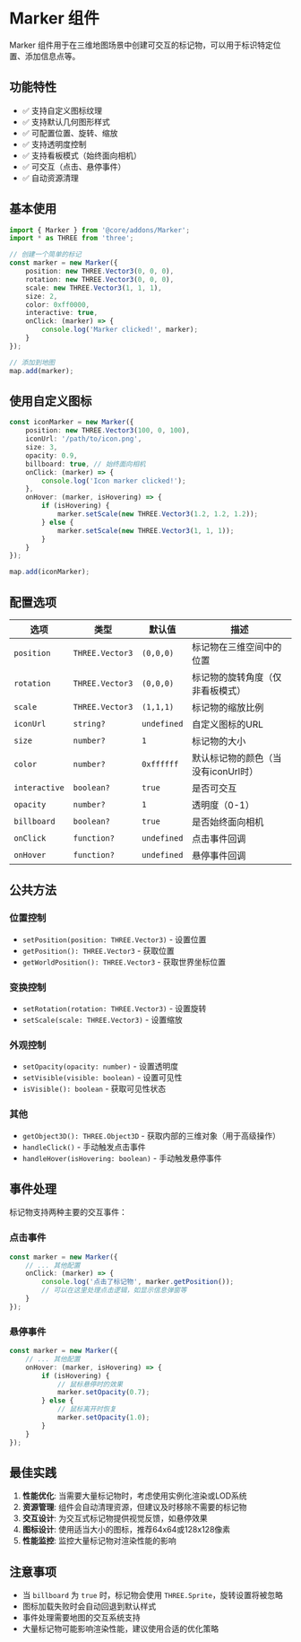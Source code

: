# Marker 组件

Marker 组件用于在三维地图场景中创建可交互的标记物，可以用于标识特定位置、添加信息点等。

## 功能特性

- ✅ 支持自定义图标纹理
- ✅ 支持默认几何图形样式
- ✅ 可配置位置、旋转、缩放
- ✅ 支持透明度控制
- ✅ 支持看板模式（始终面向相机）
- ✅ 可交互（点击、悬停事件）
- ✅ 自动资源清理

## 基本使用

```typescript
import { Marker } from '@core/addons/Marker';
import * as THREE from 'three';

// 创建一个简单的标记
const marker = new Marker({
    position: new THREE.Vector3(0, 0, 0),
    rotation: new THREE.Vector3(0, 0, 0),
    scale: new THREE.Vector3(1, 1, 1),
    size: 2,
    color: 0xff0000,
    interactive: true,
    onClick: (marker) => {
        console.log('Marker clicked!', marker);
    }
});

// 添加到地图
map.add(marker);
```

## 使用自定义图标

```typescript
const iconMarker = new Marker({
    position: new THREE.Vector3(100, 0, 100),
    iconUrl: '/path/to/icon.png',
    size: 3,
    opacity: 0.9,
    billboard: true, // 始终面向相机
    onClick: (marker) => {
        console.log('Icon marker clicked!');
    },
    onHover: (marker, isHovering) => {
        if (isHovering) {
            marker.setScale(new THREE.Vector3(1.2, 1.2, 1.2));
        } else {
            marker.setScale(new THREE.Vector3(1, 1, 1));
        }
    }
});

map.add(iconMarker);
```

## 配置选项

| 选项          | 类型            | 默认值      | 描述                                |
| ------------- | --------------- | ----------- | ----------------------------------- |
| `position`    | `THREE.Vector3` | `(0,0,0)`   | 标记物在三维空间中的位置            |
| `rotation`    | `THREE.Vector3` | `(0,0,0)`   | 标记物的旋转角度（仅非看板模式）    |
| `scale`       | `THREE.Vector3` | `(1,1,1)`   | 标记物的缩放比例                    |
| `iconUrl`     | `string?`       | `undefined` | 自定义图标的URL                     |
| `size`        | `number?`       | `1`         | 标记物的大小                        |
| `color`       | `number?`       | `0xffffff`  | 默认标记物的颜色（当没有iconUrl时） |
| `interactive` | `boolean?`      | `true`      | 是否可交互                          |
| `opacity`     | `number?`       | `1`         | 透明度（0-1）                       |
| `billboard`   | `boolean?`      | `true`      | 是否始终面向相机                    |
| `onClick`     | `function?`     | `undefined` | 点击事件回调                        |
| `onHover`     | `function?`     | `undefined` | 悬停事件回调                        |

## 公共方法

### 位置控制
- `setPosition(position: THREE.Vector3)` - 设置位置
- `getPosition(): THREE.Vector3` - 获取位置
- `getWorldPosition(): THREE.Vector3` - 获取世界坐标位置

### 变换控制
- `setRotation(rotation: THREE.Vector3)` - 设置旋转
- `setScale(scale: THREE.Vector3)` - 设置缩放

### 外观控制
- `setOpacity(opacity: number)` - 设置透明度
- `setVisible(visible: boolean)` - 设置可见性
- `isVisible(): boolean` - 获取可见性状态

### 其他
- `getObject3D(): THREE.Object3D` - 获取内部的三维对象（用于高级操作）
- `handleClick()` - 手动触发点击事件
- `handleHover(isHovering: boolean)` - 手动触发悬停事件

## 事件处理

标记物支持两种主要的交互事件：

### 点击事件
```typescript
const marker = new Marker({
    // ... 其他配置
    onClick: (marker) => {
        console.log('点击了标记物', marker.getPosition());
        // 可以在这里处理点击逻辑，如显示信息弹窗等
    }
});
```

### 悬停事件
```typescript
const marker = new Marker({
    // ... 其他配置
    onHover: (marker, isHovering) => {
        if (isHovering) {
            // 鼠标悬停时的效果
            marker.setOpacity(0.7);
        } else {
            // 鼠标离开时恢复
            marker.setOpacity(1.0);
        }
    }
});
```

## 最佳实践

1. **性能优化**: 当需要大量标记物时，考虑使用实例化渲染或LOD系统
2. **资源管理**: 组件会自动清理资源，但建议及时移除不需要的标记物
3. **交互设计**: 为交互式标记物提供视觉反馈，如悬停效果
4. **图标设计**: 使用适当大小的图标，推荐64x64或128x128像素
5. **性能监控**: 监控大量标记物对渲染性能的影响

## 注意事项

- 当 `billboard` 为 `true` 时，标记物会使用 `THREE.Sprite`，旋转设置将被忽略
- 图标加载失败时会自动回退到默认样式
- 事件处理需要地图的交互系统支持
- 大量标记物可能影响渲染性能，建议使用合适的优化策略 
